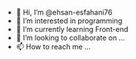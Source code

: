 - 👋 Hi, I’m @ehsan-esfahani76
- 👀 I’m interested in programming
- 🌱 I’m currently learning Front-end
- 💞️ I’m looking to collaborate on ...
- 📫 How to reach me ...

<!---
ehsan-esfahani76/ehsan-esfahani76 is a ✨ special ✨ repository because its `README.md` (this file) appears on your GitHub profile.
You can click the Preview link to take a look at your changes.
--->
